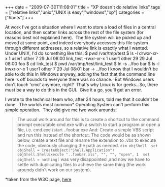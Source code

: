 +++
date = "2009-07-30T11:08:01"
title = "XP doesn't do relative links"
tags = ["relative links","unix","UNIX is easy","windows","xp"]
categories = ["Rants"]
+++

At work I've got a situation where I want to store a load of files in a central location, and then scatter links across the rest of the file system (for reasons best not explained here).  The file system will be picked up and moved at some point, and indeed everybody accesses this file system through different addresses, so a relative link is exactly what I wanted. 
Under UNIX, I'd do something like this: 
	$ pwd
/var/tmp/test
$ ls -l
drwxr-xr-x 1 user1 other 7 29 Jul 08:00 link_test
-rwxr-xr-x 1 user1 other 29 29 Jul 08:00 foo
$ cd link_test
$ pwd
/var/tmp/test/link_test
$ ln -s ../foo bar
$ ls -l
lrwxr-xr-x 1 user1 other 7 29 Jul 08:01 bar -&gt; ../foo 
I know that I wouldn't be able to do this in Windows anyway, adding the fact that the command line here is off bounds to everyone there was no chance.  But Windows users don't touch 'cmd' anymore, right?  That's why Linux is for geeks...So, there must be a way to do this in the GUI.  Give it a go, you'll get an error. 
 
I wrote to the technical team who, after 24 hours, told me that it couldn't be done.  The worlds most common\* Operating System can't perform this simple operation.  They did give me two work arounds: 
> The usual work around for this is to create a shortcut to the command prompt executable cmd.exe with a switch to start a program or open a file, i.e. cmd.exe /start ..foobar.exe 
And: 
> Create a simple VBS script and run this instead of the shortcut. The code would be as shown below, create a text file and rename the extension to .vbs to execute the code, obviously changing the path as needed. 
`dim objShell 
set objShell = CreateObject("Shell.Application") 
objShell.ShellExecute "..foobar.xls", "", "", "open", 1 
set objShell = nothing` 
I was very disappointed ,and now we have to settle with duplicating files to achieve the same thing (the work arounds didn't work on our system). 
 
\*taken from the W3C page, [here][1]

  [1]: http://www.w3schools.com/browsers/browsers_os.asp
